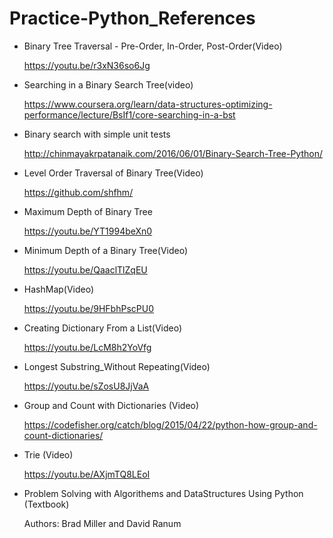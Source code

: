 # Practice-Python_References

- Binary Tree Traversal - Pre-Order, In-Order, Post-Order(Video)

   https://youtu.be/r3xN36so6Jg

- Searching in a Binary Search Tree(video)

   https://www.coursera.org/learn/data-structures-optimizing-performance/lecture/BsIf1/core-searching-in-a-bst

- Binary search with simple unit tests

   http://chinmayakrpatanaik.com/2016/06/01/Binary-Search-Tree-Python/

- Level Order Traversal of Binary Tree(Video)

   https://github.com/shfhm/

- Maximum Depth of Binary Tree

   https://youtu.be/YT1994beXn0

- Minimum Depth of a Binary Tree(Video)

   https://youtu.be/QaaclTlZqEU

- HashMap(Video)

   https://youtu.be/9HFbhPscPU0

- Creating Dictionary From a List(Video)

   https://youtu.be/LcM8h2YoVfg

- Longest Substring_Without Repeating(Video)

  https://youtu.be/sZosU8JjVaA

- Group and Count with Dictionaries (Video)

  https://codefisher.org/catch/blog/2015/04/22/python-how-group-and-count-dictionaries/
 
 - Trie (Video)
 
   https://youtu.be/AXjmTQ8LEoI
 
-  Problem Solving with Algorithems and DataStructures Using Python (Textbook)
   
   Authors: Brad Miller and David Ranum
